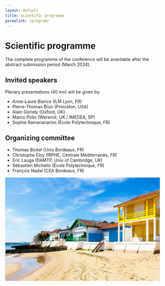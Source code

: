 ```yaml
---
layout: default
title: Scientific programme
permalink: /program/
---
```


# Scientific programme
The complete programme of the conference will be avavilable after the abstract submission period (March 2024).

## Invited speakers
Plenary presentations (40 mn) will be given by:
- Anne-Laure Biance (ILM Lyon, FR)
- Pierre-Thomas Brun (Princeton, USA)
- Alain Goriely (Oxford, UK)
- Marco Polin (Warwick, UK / IMEDEA, SP)
- Sophie Ramananarivo (École Polytechnique, FR)

## Organizing committee
- Thomas Bickel (Univ Bordeaux, FR)
- Christophe Eloy (IRPHE, Centrale Méditerranée, FR)
- Eric Lauga (DAMTP, Univ of Cambridge, UK)
- Sébastien Michelin (École Polytechnique, FR)
- François Nadal (CEA Bordeaux, FR)

![Arcachon](/assets/img/arcachon.jpg)
